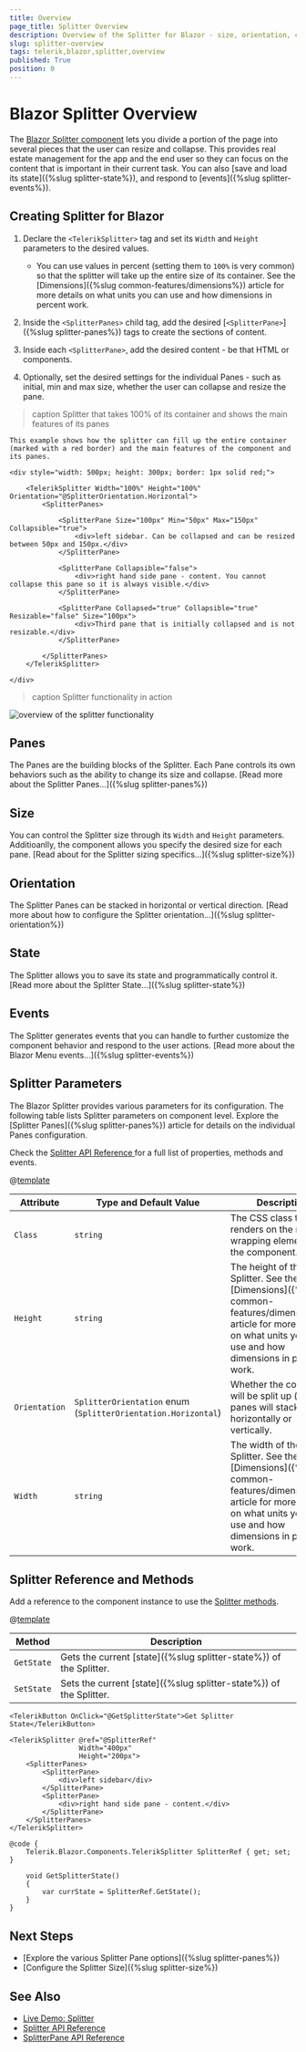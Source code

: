 ```yaml
---
title: Overview
page_title: Splitter Overview
description: Overview of the Splitter for Blazor - size, orientation, collapsing, resizing of panes, state and events.
slug: splitter-overview
tags: telerik,blazor,splitter,overview
published: True
position: 0
---
```


# Blazor Splitter Overview

The <a href="https://www.telerik.com/blazor-ui/splitter" target="_blank">Blazor Splitter component</a> lets you divide a portion of the page into several pieces that the user can resize and collapse. This provides real estate management for the app and the end user so they can focus on the content that is important in their current task. You can also [save and load its state]({%slug splitter-state%}), and respond to [events]({%slug splitter-events%}).

## Creating Splitter for Blazor

1. Declare the `<TelerikSplitter>` tag and set its `Width` and `Height` parameters to the desired values.

    * You can use values in percent (setting them to `100%` is very common) so that the splitter will take up the entire size of its container. See the [Dimensions]({%slug common-features/dimensions%}) article for more details on what units you can use and how dimensions in percent work.

1. Inside the `<SplitterPanes>` child tag, add the desired [`<SplitterPane>`]({%slug splitter-panes%}) tags to create the sections of content.

1. Inside each `<SplitterPane>`, add the desired content - be that HTML or components.

1. Optionally, set the desired settings for the individual Panes - such as initial, min and max size, whether the user can collapse and resize the pane.

>caption Splitter that takes 100% of its container and shows the main features of its panes

````CSHTML
This example shows how the splitter can fill up the entire container (marked with a red border) and the main features of the component and its panes.

<div style="width: 500px; height: 300px; border: 1px solid red;">

    <TelerikSplitter Width="100%" Height="100%" Orientation="@SplitterOrientation.Horizontal">
        <SplitterPanes>
        
            <SplitterPane Size="100px" Min="50px" Max="150px" Collapsible="true">
                <div>left sidebar. Can be collapsed and can be resized between 50px and 150px.</div>
            </SplitterPane>
            
            <SplitterPane Collapsible="false">
                <div>right hand side pane - content. You cannot collapse this pane so it is always visible.</div>
            </SplitterPane>
            
            <SplitterPane Collapsed="true" Collapsible="true" Resizable="false" Size="100px">
                <div>Third pane that is initially collapsed and is not resizable.</div>
            </SplitterPane>
            
        </SplitterPanes>
    </TelerikSplitter>
    
</div>
````

>caption Splitter functionality in action

![overview of the splitter functionality](images/splitter-overview.gif)


## Panes

Тhe Panes are the building blocks of the Splitter. Each Pane controls its own behaviors such as the ability to change its size and collapse. [Read more about the Splitter Panes...]({%slug splitter-panes%})

## Size

You can control the Splitter size through its `Width` and `Height` parameters. Additioanlly, the component allows you specify the desired size for each pane. [Read about for the Splitter sizing specifics...]({%slug splitter-size%})

## Orientation

The Splitter Panes can be stacked in horizontal or vertical direction. [Read more about how to configure the Splitter orientation...]({%slug splitter-orientation%})

## State

The Splitter allows you to save its state and programmatically control it. [Read more about the Splitter State...]({%slug splitter-state%})

## Events

The Splitter generates events that you can handle to further customize the component behavior and respond to the user actions. [Read more about the Blazor Menu events...]({%slug splitter-events%})

## Splitter Parameters

The Blazor Splitter provides various parameters for its configuration. The following table lists Splitter parameters on component level. Explore the [Splitter Panes]({%slug splitter-panes%}) article for details on the individual Panes configuration.

Check the [Splitter API Reference ](https://docs.telerik.com/blazor-ui/api/Telerik.Blazor.Components.TelerikSplitter) for a full list of properties, methods and events.

@[template](/_contentTemplates/common/parameters-table-styles.md#table-layout)

| Attribute | Type and Default Value | Description |
|----------|----------|----------|
|  `Class` | `string` | The CSS class that renders on the main wrapping element of the component.
|  `Height` | `string` |The height of the Splitter. See the [Dimensions]({%slug common-features/dimensions%}) article for more details on what units you can use and how dimensions in percent work.
|  `Orientation` | `SplitterOrientation` enum <br/> (`SplitterOrientation.Horizontal`) | Whether the content will be split up (how the panes will stack) horizontally or vertically.
|  `Width`| `string` | The width of the Splitter. See the [Dimensions]({%slug common-features/dimensions%}) article for more details on what units you can use and how dimensions in percent work.

## Splitter Reference and Methods

Add a reference to the component instance to use the [Splitter methods](https://docs.telerik.com/blazor-ui/api/Telerik.Blazor.Components.TelerikSplitter#methods).

@[template](/_contentTemplates/common/parameters-table-styles.md#table-layout)

| Method | Description |
| --- | --- |
| `GetState` | Gets the current [state]({%slug splitter-state%}) of the Splitter.
| `SetState` | Sets the current [state]({%slug splitter-state%}) of the Splitter.

````CSHTML
<TelerikButton OnClick="@GetSplitterState">Get Splitter State</TelerikButton>

<TelerikSplitter @ref="@SplitterRef"
                 Width="400px" 
                 Height="200px">
    <SplitterPanes>
        <SplitterPane>
            <div>left sidebar</div>
        </SplitterPane>
        <SplitterPane>
            <div>right hand side pane - content.</div>
        </SplitterPane>
    </SplitterPanes>
</TelerikSplitter>

@code {
    Telerik.Blazor.Components.TelerikSplitter SplitterRef { get; set; }

    void GetSplitterState()
    {
        var currState = SplitterRef.GetState();
    }
}
````

## Next Steps

* [Explore the various Splitter Pane options]({%slug splitter-panes%})
* [Configure the Splitter Size]({%slug splitter-size%})

## See Also

  * [Live Demo: Splitter](https://demos.telerik.com/blazor-ui/splitter/overview)
  * [Splitter API Reference](https://docs.telerik.com/blazor-ui/api/Telerik.Blazor.Components.TelerikSplitter)
  * [SplitterPane API Reference](https://docs.telerik.com/blazor-ui/api/Telerik.Blazor.Components.SplitterPane)
